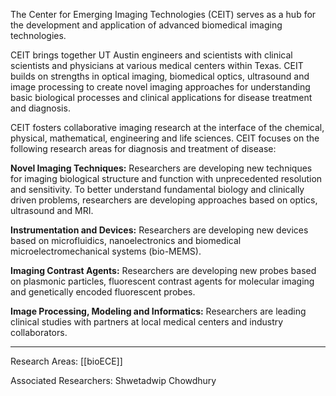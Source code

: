 The Center for Emerging Imaging Technologies (CEIT) serves as a hub for the development and application of advanced biomedical imaging technologies.  
  
CEIT brings together UT Austin engineers and scientists with clinical scientists and physicians at various medical centers within Texas. CEIT builds on strengths in optical imaging, biomedical optics, ultrasound and image processing to create novel imaging approaches for understanding basic biological processes and clinical applications for disease treatment and diagnosis.   
  
CEIT fosters collaborative imaging research at the interface of the chemical, physical, mathematical, engineering and life sciences. CEIT focuses on the following research areas for diagnosis and treatment of disease:   
  
**Novel Imaging Techniques:** Researchers are developing new techniques for imaging biological structure and function with unprecedented resolution and sensitivity. To better understand fundamental biology and clinically driven problems, researchers are developing approaches based on optics, ultrasound and MRI.   
  
**Instrumentation and Devices:** Researchers are developing new devices based on microfluidics, nanoelectronics and biomedical microelectromechanical systems (bio-MEMS).   
  
**Imaging Contrast Agents:** Researchers are developing new probes based on plasmonic particles, fluorescent contrast agents for molecular imaging and genetically encoded fluorescent probes.   
  
**Image Processing, Modeling and Informatics:** Researchers are leading clinical studies with partners at local medical centers and industry collaborators.

----
Research Areas: [[bioECE]]

Associated Researchers: Shwetadwip Chowdhury